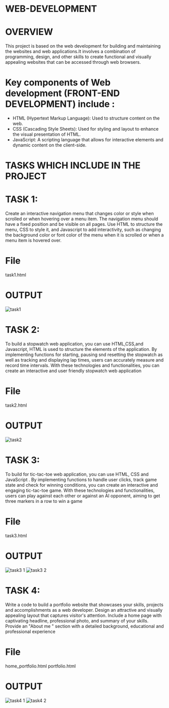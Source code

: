 # WEB-DEVELOPMENT
# OVERVIEW
 This project is based on the web development for building and maintaining the websites and web applications.It involves a combination of programming, design, and other skills to create functional and visually appealing websites that can be accessed through web browsers.
# Key components of Web development (FRONT-END DEVELOPMENT) include :
* HTML (Hypertext Markup Language): Used to structure content on the web.
* CSS (Cascading Style Sheets): Used for styling and layout to enhance the visual presentation of HTML.
* JavaScript: A scripting language that allows for interactive elements and dynamic content on the client-side.
# TASKS WHICH INCLUDE IN THE PROJECT 
# TASK 1:
Create an interactive navigation menu that changes color or style when scrolled or when hovering over a menu item. The navigation menu should have a fixed position and be visible on all pages. Use HTML to structure the menu, CSS to style it, and Javascript to add interactivity, such as changing the background color or font color of the menu when it is scrolled or when a menu item is hovered over.
# File 
task1.html
# OUTPUT
![task1](https://github.com/SSakthiAbinaya/WEB-DEVELOPMENT/assets/157870756/9979b2d6-ec88-4a1b-9115-c30035b0fb5a)

# TASK 2:
To build a stopwatch web application, you can use HTML,CSS,and Javascript, HTML is used to structure the elements of the application. By implementing functions for starting, pausing snd resetting the stopwatch as well as tracking and displaying lap times, users can accurately measure and record time intervals. With these technologies and functionalities, you can create an interactive and user friendly stopwatch web application
# File
task2.html
# OUTPUT
![task2](https://github.com/SSakthiAbinaya/WEB-DEVELOPMENT/assets/157870756/4b23638a-6fe4-4460-bbbf-b7a8c09a68e5)

# TASK 3:
To build for tic-tac-toe web application, you can use HTML, CSS and JavaScript . By implementing functions to handle user clicks, track game state and check for winning conditions, you can create an interactive and engaging tic-tac-toe game. With these technologies and functionalities, users can play against each other or against an AI opponent, aiming to get three markers in a row to win a game
# File
task3.html
# OUTPUT
![task3 1](https://github.com/SSakthiAbinaya/WEB-DEVELOPMENT/assets/157870756/e6866515-e597-45af-8ca5-15da4c43c055)
![task3 2](https://github.com/SSakthiAbinaya/WEB-DEVELOPMENT/assets/157870756/5b809232-27df-4761-9d71-bcc5361027b4)

# TASK 4:
Write a code to build a portfolio website that showcases your skills, projects and accomplishments as a web developer. Design an attractive and visually appealing layout that captures visitor's attention. Include a home page with captivating headline, professional photo, and summary of your skills. Provide an "About me " section with a detailed background, educational and professional experience
# File
home_portfolio.html
portfolio.html
# OUTPUT
![task4 1](https://github.com/SSakthiAbinaya/WEB-DEVELOPMENT/assets/157870756/24033010-ac04-4294-8b07-556e6754b3e4)
![task4 2](https://github.com/SSakthiAbinaya/WEB-DEVELOPMENT/assets/157870756/6f11a872-9684-4465-97bb-c392f75aa1b0)





